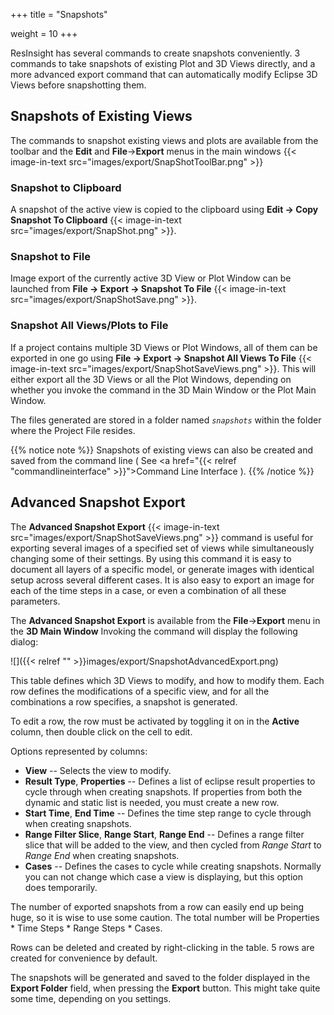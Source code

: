 +++
title = "Snapshots"

weight = 10
+++

ResInsight has several commands to create snapshots conveniently. 3 commands to take snapshots of existing Plot and 3D Views directly, and a more advanced export command that can automatically modify Eclipse 3D Views before snapshotting them. 

## Snapshots of Existing Views

The commands to snapshot existing views and plots are available from the toolbar and the **Edit** and **File**->**Export** menus in the main windows {{< image-in-text src="images/export/SnapShotToolBar.png" >}}

### Snapshot to Clipboard

A snapshot of the active view is copied to the clipboard using **Edit -> Copy Snapshot To Clipboard**  {{< image-in-text src="images/export/SnapShot.png" >}}.

### Snapshot to File 

Image export of the currently active 3D View or Plot Window can be launched from **File -> Export -> Snapshot To File** {{< image-in-text src="images/export/SnapShotSave.png" >}}. 

### Snapshot All Views/Plots to File

If a project contains multiple 3D Views or Plot Windows, all of them can be exported in one go using **File -> Export -> Snapshot All Views To File**  {{< image-in-text src="images/export/SnapShotSaveViews.png" >}}. This will either export all the 3D Views or all the Plot Windows, depending on whether you invoke the command in the 3D Main Window or the Plot Main Window.

The files generated are stored in a folder named _`snapshots`_ within the folder where the Project File resides. 

{{% notice note %}}
 Snapshots of existing views can also be created and saved from the command line 
 ( See <a href="{{< relref "commandlineinterface" >}}">Command Line Interface</a> ).
{{% /notice %}}

## Advanced Snapshot Export

The **Advanced Snapshot Export**  {{< image-in-text src="images/export/SnapShotSaveViews.png" >}} command is useful for exporting several images of a specified set of views while simultaneously changing some of their settings. By using this command it is easy to document all layers of a specific model, or generate images with identical setup across several different cases. It is also easy to export an image for each of the time steps in a case, or even a combination of all these parameters.

The **Advanced Snapshot Export** is available from the **File**->**Export** menu in the **3D Main Window** 
Invoking the command will display the following dialog: 

 ![]({{< relref "" >}}images/export/SnapshotAdvancedExport.png)

This table defines which 3D Views to modify, and how to modify them. Each row defines the modifications of a specific view, and for all the combinations a row specifies, a snapshot is generated. 

To edit a row, the row must be activated by toggling it on in the **Active** column, then double click on the cell to edit. 

Options represented by columns:

- **View** -- Selects the view to modify.
- **Result Type**, **Properties** -- Defines a list of eclipse result properties to cycle through when creating snapshots. If properties from both the dynamic and static list is needed, you must create a new row.
- **Start Time**, **End Time** -- Defines the time step range to cycle through when creating snapshots.
- **Range Filter Slice**, **Range Start**, **Range End** -- Defines a range filter slice that will be added to the view, and then cycled from *Range Start* to *Range End* when creating snapshots. 
- **Cases** -- Defines the cases to cycle while creating snapshots. Normally you can not change which case a view is displaying, but this option does temporarily.

The number of exported snapshots from a row can easily end up being huge, so it is wise to use some caution. The total number will be Properties * Time Steps * Range Steps * Cases.

Rows can be deleted and created by right-clicking in the table. 5 rows are created for convenience by default.

The snapshots will be generated and saved to the folder displayed in the **Export Folder** field, when pressing the **Export** button. This might take quite some time, depending on you settings.
